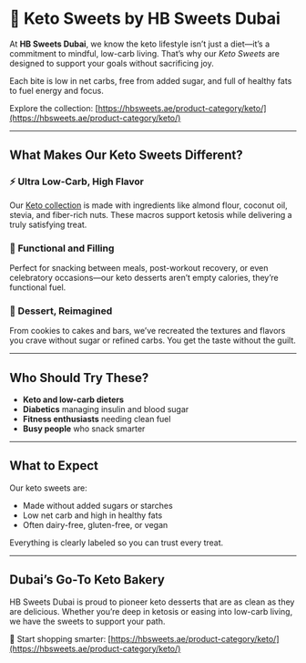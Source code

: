 # 🥥 Keto Sweets by HB Sweets Dubai

At **HB Sweets Dubai**, we know the keto lifestyle isn’t just a diet—it’s a commitment to mindful, low-carb living. That’s why our *Keto Sweets* are designed to support your goals without sacrificing joy.

Each bite is low in net carbs, free from added sugar, and full of healthy fats to fuel energy and focus. 

Explore the collection: [https://hbsweets.ae/product-category/keto/](https://hbsweets.ae/product-category/keto/)

---

## What Makes Our Keto Sweets Different?

### ⚡ Ultra Low-Carb, High Flavor  
Our [Keto collection](https://hbsweets.ae/product-category/keto/) is made with ingredients like almond flour, coconut oil, stevia, and fiber-rich nuts. These macros support ketosis while delivering a truly satisfying treat.

### 💪 Functional and Filling  
Perfect for snacking between meals, post-workout recovery, or even celebratory occasions—our keto desserts aren’t empty calories, they’re functional fuel.

### 🧁 Dessert, Reimagined  
From cookies to cakes and bars, we’ve recreated the textures and flavors you crave without sugar or refined carbs. You get the taste without the guilt.

---

## Who Should Try These?

- **Keto and low-carb dieters**  
- **Diabetics** managing insulin and blood sugar  
- **Fitness enthusiasts** needing clean fuel  
- **Busy people** who snack smarter

---

## What to Expect

Our keto sweets are:
- Made without added sugars or starches  
- Low net carb and high in healthy fats  
- Often dairy-free, gluten-free, or vegan

Everything is clearly labeled so you can trust every treat.

---

## Dubai’s Go-To Keto Bakery

HB Sweets Dubai is proud to pioneer keto desserts that are as clean as they are delicious. Whether you’re deep in ketosis or easing into low-carb living, we have the sweets to support your path.

🛒 Start shopping smarter: [https://hbsweets.ae/product-category/keto/](https://hbsweets.ae/product-category/keto/)
